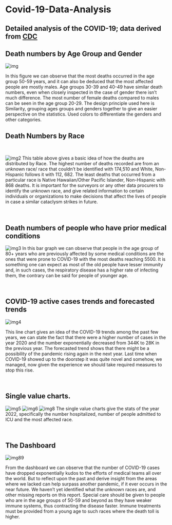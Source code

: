 # Covid-19-Data-Analysis
## Detailed analysis of the COVID-19; data derived from [CDC](https://data.cdc.gov/Case-Surveillance/COVID-19-Case-Surveillance-Public-Use-Data/vbim-akqf/explore/query/SELECT%0A%20%20%60cdc_case_earliest_dt%60%2C%0A%20%20%60cdc_report_dt%60%2C%0A%20%20%60pos_spec_dt%60%2C%0A%20%20%60onset_dt%60%2C%0A%20%20%60current_status%60%2C%0A%20%20%60sex%60%2C%0A%20%20%60age_group%60%2C%0A%20%20%60race_ethnicity_combined%60%2C%0A%20%20%60hosp_yn%60%2C%0A%20%20%60icu_yn%60%2C%0A%20%20%60death_yn%60%2C%0A%20%20%60medcond_yn%60/page/filter)



## Death numbers by Age Group and Gender
 ![img](2.png)

In this figure we can observe that the most deaths occurred in the age group 50-59 years, and it can also be deduced that the most affected people are mostly males. Age groups 30-39 and 40-49 have similar death numbers, even when closely inspected in the case of gender there isn’t much difference. The most number of female deaths compared to males can be seen in the age group 20-29. The design principle used here is Similarity, grouping ages groups and genders together to give an easier perspective on the statistics. Used colors to differentiate the genders and other categories. 

## Death Numbers by Race

<br> 

 ![img2](3.png)
This table above gives a basic idea of how the deaths are distributed by Race.  The highest number of deaths recorded are from an unknown race/ race that couldn’t be identified with 174,510 and White, Non-Hispanic follows it with 112, 682. The least deaths that occurred from a particular race is Native Hawaiian/Other Pacific Islander, Non-Hispanic with 868 deaths. It is important for the surveyors or any other data procurers to identify the unknown race, and give related information to certain individuals or organizations to make decisions that affect the lives of people in case a similar cataclysm strikes in future. 

<br>

## Death numbers of people who have prior medical conditions 
 
![img3](4.png)
In this bar graph we can observe that people in the age group of 80+ years who are previously affected by some medical conditions are the ones that were prone to COVID-19 with the most deaths reaching 5500. It is something one can expect as most of the old people have lesser immunity and, in such cases, the respiratory disease has a higher rate of infecting them, the contrary can be said for people of younger age. 

<br>

## COVID-19 active cases trends and forecasted trends

 ![img4](5.png)

This line chart gives an idea of the COVID-19 trends among the past few years, we can state the fact that there were a higher number of cases in the year 2020 and the number exponentially decreased from 344K to 28K in the previous year. The forecasted trend shows that there might be a possibility  of the pandemic rising again in the next year.  Last time when COVID-19 showed up to the doorstep it was quite novel and somehow, we managed, now given the experience we should take required measures to stop this rise.

<br>

## Single value charts. 
![img5](6.png)
![img6](7.png)
![img8](8.png)
The single value charts give the stats of the year 2022, specifically the number hospitalized, number of people admitted to ICU and the most affected race. 

<br>

## The Dashboard
![img89](9.png)

From the dashboard we can observe that the number of COVID-19 cases have dropped exponentially kudos to the efforts of medical teams all over the world. But to reflect upon the past and derive insight from the areas where we lacked can help surpass another pandemic, if it ever occurs in the near future. We haven’t yet identified what the unknown races are, and other missing reports on this report. Special care should be given to people who are in the age groups of 50-59 and beyond as they have weaker immune systems, thus contracting the disease faster. Immune treatments must be provided from a young age to such races where the death toll is higher.  




